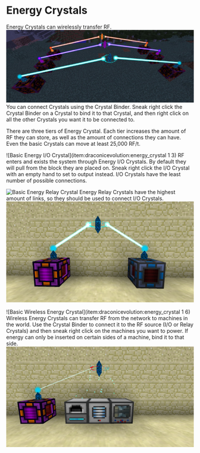 # Energy Crystals

Energy Crystals can wirelessly transfer RF.
![Image from the Draconic Evolution Information Tablet](relays.png)
You can connect Crystals using the Crystal Binder. Sneak right click the Crystal Binder on a Crystal to bind it to that Crystal, and then right click on all the other Crystals you want it to be connected to.

There are three tiers of Energy Crystal. Each tier increases the amount of RF they can store, as well as the amount of connections they can have. Even the basic Crystals can move at least 25,000 RF/t.

![Basic Energy I/O Crystal](item:draconicevolution:energy_crystal 1 3)
RF enters and exists the system through Energy I/O Crystals. By default they will pull from the block they are placed on. Sneak right click the I/O Crystal with an empty hand to set to output instead. I/O Crystals have the least number of possible connections.

![Basic Energy Relay Crystal](item:draconicevolution:energy_crystal)
Energy Relay Crystals have the highest amount of links, so they should be used to connect I/O Crystals.
![The thicker the beam, the more RF/t is being transfered through it](relay_io.png)

![Basic Wireless Energy Crystal](item:draconicevolution:energy_crystal 1 6)
Wireless Energy Crystals can transfer RF from the network to machines in the world. Use the Crystal Binder to connect it to the RF source (I/O or Relay Crystals) and then sneak right click on the machines you want to power. If energy can only be inserted on certain sides of a machine, bind it to that side.
![](wireless.png)